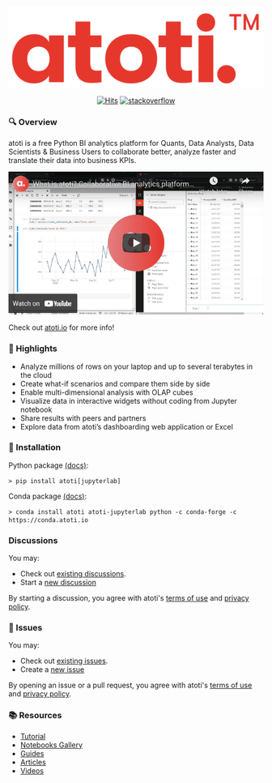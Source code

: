 <p align="center">
  <img src="./assets/logo.png" alt="atoti logo">
</p>

<p align="center">
  <a href="https://hits.seeyoufarm.com"><img src="https://hits.seeyoufarm.com/api/count/incr/badge.svg?url=https%3A%2F%2Fgithub.com%2Fatoti%2Fatoti&count_bg=%23FF7375&title_bg=%23555555&icon=&icon_color=%23E7E7E7&title=hits&edge_flat=false" alt="Hits"></a>
  <a href="https://stackoverflow.com/questions/tagged/atoti"><img src="https://img.shields.io/badge/StackOverflow-atoti-f58024.svg" alt="stackoverflow"></a>
</p>

### 🔍 Overview

atoti is a free Python BI analytics platform for Quants, Data Analysts, Data Scientists & Business Users to collaborate better, analyze faster and translate their data into business KPIs.

<p align="center">
    <a href="https://www.youtube.com/watch?v=KNvheH-ifAI" target="_blank"><img src="./assets/youtube-preview.png" alt="youtube"></a>
</p>

Check out [atoti.io](https://www.atoti.io) for more info!

### 🔭 Highlights

- Analyze millions of rows on your laptop and up to several terabytes in the cloud
- Create what-if scenarios and compare them side by side
- Enable multi-dimensional analysis with OLAP cubes
- Visualize data in interactive widgets without coding from Jupyter notebook
- Share results with peers and partners
- Explore data from atoti’s dashboarding web application or Excel

### 🧰 Installation

Python package [(docs)](https://docs.atoti.io/latest/installation.html#python-package):

```console
> pip install atoti[jupyterlab]
```

Conda package [(docs)](https://docs.atoti.io/latest/installation.html#conda-package):

```console
> conda install atoti atoti-jupyterlab python -c conda-forge -c https://conda.atoti.io
```

###  Discussions

You may:

- Check out [existing discussions](https://github.com/atoti/atoti/discussions).
- Start a [new discussion](https://github.com/atoti/atoti/discussions/new)

By starting a discussion, you agree with atoti's [terms of use](https://www.atoti.io/terms) and [privacy policy](https://www.atoti.io/privacy-policy).

### 🎫 Issues

You may:

- Check out [existing issues](https://github.com/atoti/atoti/issues).
- Create a [new issue](https://github.com/atoti/atoti/issues/new/choose)

By opening an issue or a pull request, you agree with atoti's [terms of use](https://www.atoti.io/terms) and [privacy policy](https://www.atoti.io/privacy-policy).

### 📚 Resources

- [Tutorial](https://docs.atoti.io/latest/tutorial/tutorial.html)
- [Notebooks Gallery](https://github.com/atoti/notebooks)
- [Guides](https://www.atoti.io/atoti-starting-guides/)
- [Articles](https://www.atoti.io/articles/)
- [Videos](https://www.atoti.io/resources/videos/)
